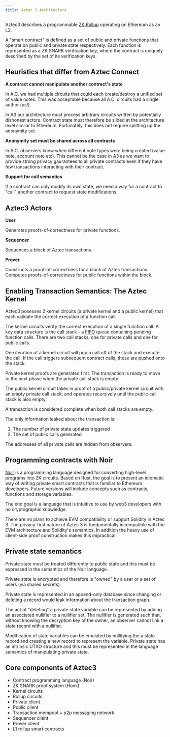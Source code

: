 ```yaml
---
title: Aztec 3 Architecture
---
```


Aztec3 describes a programmable [ZK Rollup](https://ethereum.org/en/developers/docs/scaling/zk-rollups/) operating on Ethereum as an L2.

A "smart contract" is defined as a set of public and private functions that operate on public and private state respectively. Each function is represented as a ZK SNARK verification key, where the contract is uniquely described by the set of its verification keys.

## Heuristics that differ from Aztec Connect

**A contract cannot manipulate another contract's state**

In A.C. we had multiple circuits that could each create/destroy a unified set of value notes. This was acceptable because all A.C. circuits had a single author (us!).

In A3 our architecture must process arbitrary circuits written by potentially dishonest actors. Contract state must therefore be siloed at the architecture level similar to Ethereum. Fortunately, this does not require splitting up the anonymity set.

**Anonymity set must be shared across all contracts**

In A.C. observers knew when different note types were being created (value note, account note etc). This cannot be the case in A3 as we want to provide strong privacy gaurantees to all private contracts even if they have few transactions interacting with their contract.

**Support for call semantics**

If a contract can only modify its own state, we need a way for a contract to "call" another contract to request state modifications.

## Aztec3 Actors

**User**

Generates proofs-of-correctness for private functions.

**Sequencer**

Sequences a block of Aztec transactions.

**Prover**

Constructs a proof-of-correctness for a block of Aztec transactions. Computes proofs-of-correctness for public functions within the block.

## Enabling Transaction Semantics: The Aztec Kernel

Aztec3 posesses 2 kernel circuits (a private kernel and a public kernel) that each validate the correct execution of a function call.

The kernel circuits verify the correct execution of a single function call. A key data structure is the call stack - a [FIFO](<https://en.wikipedia.org/wiki/FIFO_(computing_and_electronics)>) queue containing pending function calls. There are two call stacks, one for private calls and one for public calls.

One iteration of a kernel circuit will pop a call off of the stack and execute the call. If the call triggers subsequent contract calls, these are pushed onto the stack.

Private kernel proofs are generated first. The transaction is ready to move to the next phase when the private call stack is empty.

The public kernel circuit takes in proof of a public/private kernel circuit with an empty private call stack, and operates recursively until the public call stack is also empty.

A transaction is considered complete when both call stacks are empty.

The only information leaked about the transaction is:

1. The number of private state updates triggered
2. The set of public calls generated

The addresses of all private calls are hidden from observers.

## Programming contracts with Noir

[Noir](https://noir-lang.org) is a programming language designed for converting high-level programs into ZK circuits. Based on Rust, the goal is to present an idiomatic way of writing private smart contracts that is familiar to Ethereum developers. Future versions will include concepts such as contracts, functions and storage variables.

The end goal is a language that is intuitive to use by web3 developers with no cryptographic knowledge.

There are no plans to achieve EVM compatibility or support Solidity in Aztec 3. The privacy-first nature of Aztec 3 is fundamentally incompatible with the EVM architecture and Solidity's semantics. In addition the heavy use of client-side proof construction makes this impractical.

## Private state semantics

Private state must be treated differently to public state and this must be expressed in the semantics of the Noir language.

Private state is encrypted and therefore is "owned" by a user or a set of users (via shared secrets).

Private state is represented in an append-only database since changing or deleting a record would leak information about the transaction graph.

The act of "deleting" a private state variable can be represented by adding an associated nullifier to a nullifier set. The nullifier is generated such that, without knowing the decryption key of the owner, an observer cannot link a state record with a nullifier.

Modification of state variables can be emulated by nullifying the a state record and creating a new record to represent the variable. Private state has an intrinsic UTXO structure and this must be represented in the language semantics of manipulating private state.

## Core components of Aztec3

- Contract programming language (Noir)
- ZK SNARK proof system (Honk)
- Kernel circuits
- Rollup circuits
- Private client
- Public client
- Transaction mempool + p2p messaging network
- Sequencer client
- Prover client
- L1 rollup smart contracts
